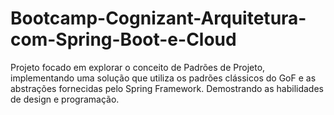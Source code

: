 # Bootcamp-Cognizant-Arquitetura-com-Spring-Boot-e-Cloud
Projeto focado em explorar o conceito de Padrões de Projeto, implementando uma solução que utiliza os padrões clássicos do GoF e as abstrações fornecidas pelo Spring Framework. Demostrando as habilidades de design e programação.

